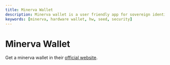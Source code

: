 ```yaml
---
title: Minerva Wallet
description: Minerva wallet is a user friendly app for sovereign identities, data and money.
keywords: [minerva, hardware wallet, hw, seed, security]
---
```


# Minerva Wallet

Get a minerva wallet in their [official website](https://minerva.digital/).

